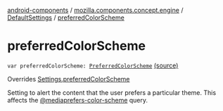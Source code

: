 [android-components](../../index.md) / [mozilla.components.concept.engine](../index.md) / [DefaultSettings](index.md) / [preferredColorScheme](./preferred-color-scheme.md)

# preferredColorScheme

`var preferredColorScheme: `[`PreferredColorScheme`](../../mozilla.components.concept.engine.mediaquery/-preferred-color-scheme/index.md) [(source)](https://github.com/mozilla-mobile/android-components/blob/master/components/concept/engine/src/main/java/mozilla/components/concept/engine/Settings.kt#L186)

Overrides [Settings.preferredColorScheme](../-settings/preferred-color-scheme.md)

Setting to alert the content that the user prefers a particular theme. This affects the
[@mediaprefers-color-scheme](#) query.

